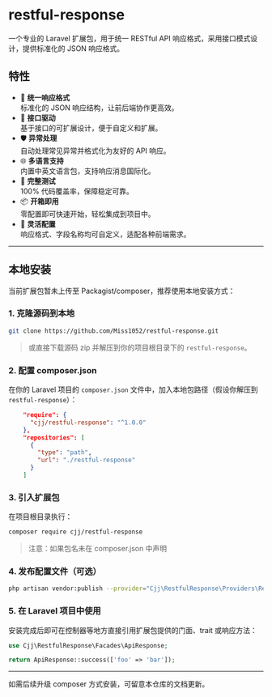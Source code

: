 # restful-response

一个专业的 Laravel 扩展包，用于统一 RESTful API 响应格式，采用接口模式设计，提供标准化的 JSON 响应格式。

## 特性

- 🎯 **统一响应格式**  
  标准化的 JSON 响应结构，让前后端协作更高效。
- 🔌 **接口驱动**  
  基于接口的可扩展设计，便于自定义和扩展。
- 🛡️ **异常处理**  
  自动处理常见异常并格式化为友好的 API 响应。
- 🌐 **多语言支持**  
  内置中英文语言包，支持响应消息国际化。
- 🧪 **完整测试**  
  100% 代码覆盖率，保障稳定可靠。
- 📦 **开箱即用**  
  零配置即可快速开始，轻松集成到项目中。
- 🎨 **灵活配置**  
  响应格式、字段名称均可自定义，适配各种前端需求。

---

## 本地安装

当前扩展包暂未上传至 Packagist/composer，推荐使用本地安装方式：

### 1. 克隆源码到本地

```bash
git clone https://github.com/Miss1052/restful-response.git
```
> 或直接下载源码 zip 并解压到你的项目根目录下的 `restful-response`。

### 2. 配置 composer.json

在你的 Laravel 项目的 `composer.json` 文件中，加入本地包路径（假设你解压到 `restful-response`）：

```json
    "require": {
      "cjj/restful-response": "^1.0.0"
    },
    "repositories": [
      {
        "type": "path",
        "url": "./restful-response"
      }
    ]
```

### 3. 引入扩展包

在项目根目录执行：

```bash
composer require cjj/restful-response 
```
> 注意：如果包名未在 composer.json 中声明

### 4. 发布配置文件（可选）

```bash
php artisan vendor:publish --provider="Cjj\RestfulResponse\Providers\RestfulResponseServiceProvider"
```

### 5. 在 Laravel 项目中使用

安装完成后即可在控制器等地方直接引用扩展包提供的门面、trait 或响应方法：

```php
use Cjj\RestfulResponse\Facades\ApiResponse;

return ApiResponse::success(['foo' => 'bar']);
```

---

如需后续升级 composer 方式安装，可留意本仓库的文档更新。
